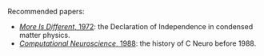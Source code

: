 Recommended papers:

* [*More Is Different*, 1972](https://www.science.org/doi/abs/10.1126/science.177.4047.393): the Declaration of Independence in condensed matter physics.
* [*Computational Neuroscience*, 1988](https://www.science.org/doi/abs/10.1126/science.3045969): the history of C Neuro before 1988.
